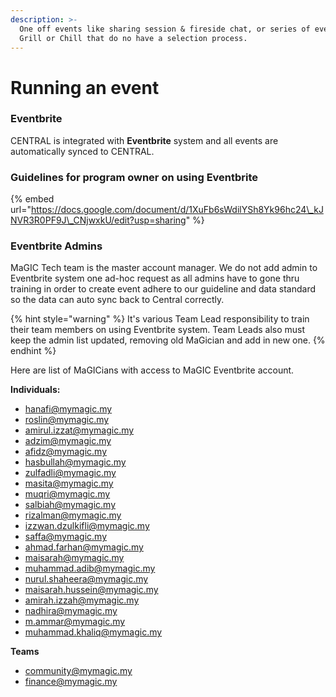 ```yaml
---
description: >-
  One off events like sharing session & fireside chat, or series of events like
  Grill or Chill that do no have a selection process.
---
```


# Running an event

### **Eventbrite**

CENTRAL is integrated with **Eventbrite** system and all events are automatically synced to CENTRAL.

### Guidelines for program owner on using Eventbrite

{% embed url="https://docs.google.com/document/d/1XuFb6sWdilYSh8Yk96hc24\_kJNVR3R0PF9J\_CNjwxkU/edit?usp=sharing" %}



### Eventbrite Admins

MaGIC Tech team is the master account manager. We do not add admin to Eventbrite system one ad-hoc request as all admins have to gone thru training in order to create event adhere to our guideline and data standard so the data can auto sync back to Central correctly.

{% hint style="warning" %}
It's various Team Lead responsibility to train their team members on using Eventbrite system. Team Leads also must keep the admin list updated, removing old MaGician and add in new one.
{% endhint %}

Here are list of MaGICians with access to MaGIC Eventbrite account. 

**Individuals:**

* hanafi@mymagic.my 
* roslin@mymagic.my 
* amirul.izzat@mymagic.my
* adzim@mymagic.my 
* afidz@mymagic.my 
* hasbullah@mymagic.my 
* zulfadli@mymagic.my 
* masita@mymagic.my 
* muqri@mymagic.my 
* salbiah@mymagic.my
* rizalman@mymagic.my 
* izzwan.dzulkifli@mymagic.my 
* saffa@mymagic.my 
* ahmad.farhan@mymagic.my 
* maisarah@mymagic.my 
* muhammad.adib@mymagic.my 
* nurul.shaheera@mymagic.my 
* maisarah.hussein@mymagic.my 
* amirah.izzah@mymagic.my 
* nadhira@mymagic.my 
* m.ammar@mymagic.my 
* muhammad.khaliq@mymagic.my

**Teams**

* community@mymagic.my
* finance@mymagic.my

